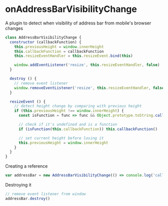 # onAddressBarVisibilityChange

A plugin to detect when visibility of address bar from mobile's browser changes

```javascript
class AddressBarVisibilityChange {
  constructor (callbackFunction) {
    this.previousHeight = window.innerHeight
    this.callbackFunction = callbackFunction
    this.resizeEventHandler = this.resizeEvent.bind(this)

    window.addEventListener('resize', this.resizeEventHandler, false)
  }

  destroy () {
    // remove event listener
    window.removeEventListener('resize', this.resizeEventHandler, false)
  }

  resizeEvent () {
    // detect height change by comparing with previous height
    if (this.previousHeight !== window.innerHeight) {
      const isFunction = func => func && Object.prototype.toString.call(func).toLowerCase().indexOf('function') > -1

      // check if it's undefined and is a function
      if (isFunction(this.callbackFunction)) this.callbackFunction()

      // set current height before losing it
      this.previousHeight = window.innerHeight
    }
  }
}
```

Creating a reference

```javascript
var addressBar = new AddressBarVisibilityChange(() => console.log('callback function'))
```

Destroying it

```javascript
// remove event listener from window
addressBar.destroy()
```
